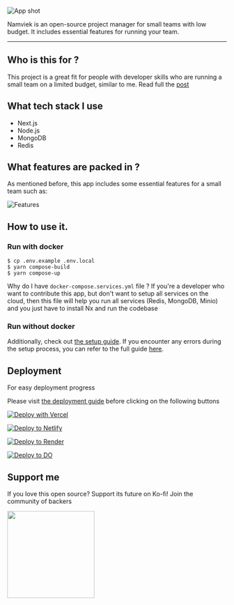 ![App shot](https://github.com/hudy9x/namviek/assets/95471659/00cab20a-747a-4cf5-8f5e-105f314f7e2f)

Namviek is an open-source project manager for small teams with low budget. It includes essential features for running your team.

----

## Who is this for ?

This project is a great fit for people with developer skills who are running a small team on a limited budget, similar to me. Read full the [post](https://dev.to/hudy9x/i-built-a-free-open-source-project-manager-that-helps-teams-keep-costs-under-15month-3pmk)

## What tech stack I use

- Next.js
- Node.js
- MongoDB
- Redis

## What features are packed in ?

As mentioned before, this app includes some essential features for a small team such as:

![Features](https://github.com/hudy9x/namviek/assets/95471659/28b1d157-e765-49ab-b7fd-0f3c441661ad)

## How to use it.

### Run with docker

```
$ cp .env.example .env.local
$ yarn compose-build
$ yarn compose-up
```

Why do I have `docker-compose.services.yml` file ? If you're a developer who want to contribute this app, but don't want to setup all services on the cloud, then this file will help you run all services (Redis, MongoDB, Minio) and you just have to install Nx and run the codebase

### Run without docker

Additionally, check out [the setup guide](https://www.namviek.com/#download). If you encounter any errors during the setup process, you can refer to the full guide [here](https://docs.namviek.com/doc/installation).

## Deployment

For easy deployment progress

Please visit [the deployment guide](https://docs.namviek.com/doc/deployment) before clicking on the following buttons

[![Deploy with Vercel](https://vercel.com/button)](https://vercel.com/new/clone?repository-url=https%3A%2F%2Fgithub.com%2Fhudy9x%2Fnamviek%2Ftree%2Fmain&project-name=namviek&build-command=npm%20run%20generate2%20%26%26%20npm%20run%20build:fe&output-directory=dist%2Fpackages%2Fui-app%2F.next&install-command=npm%20install&env=NEXT_PUBLIC_BE_GATEWAY,NEXT_PUBLIC_APP_NAME)

[![Deploy to Netlify](https://www.netlify.com/img/deploy/button.svg)](https://app.netlify.com/start/deploy?repository=https://github.com/hudy9x/namviek)

[![Deploy to Render](https://render.com/images/deploy-to-render-button.svg)](https://render.com/deploy?repo=https://github.com/hudy9x/namviek/tree/main)

[![Deploy to DO](https://www.deploytodo.com/do-btn-blue.svg)](https://cloud.digitalocean.com/apps/new?repo=https://github.com/hudy9x/namviek/tree/main)

## Support me
If you love this open source? Support its future on Ko-fi! Join the community of backers

<a href="https://ko-fi.com/hudy9x" target="_blank"><img width="200" src="https://storage.ko-fi.com/cdn/brandasset/kofi_button_stroke.png" /></a>



